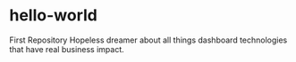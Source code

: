 # hello-world
First Repository
Hopeless dreamer about all things dashboard technologies that have real business impact.
